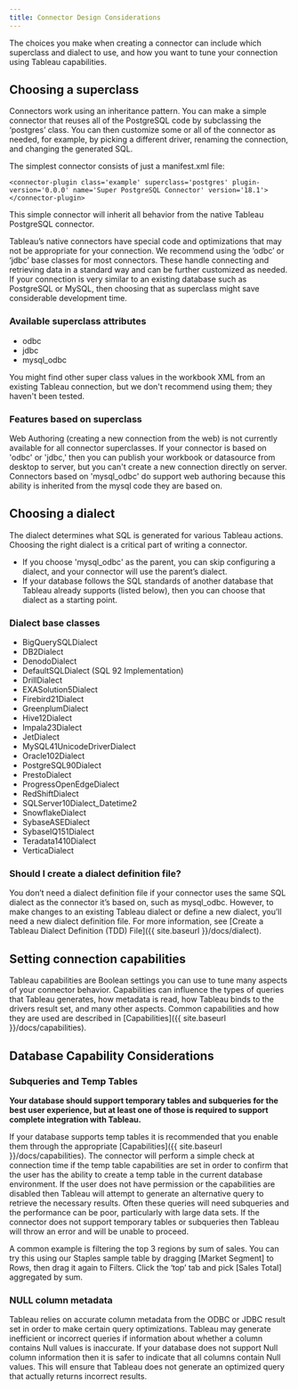 ```yaml
---
title: Connector Design Considerations
---
```


The choices you make when creating a connector can include which superclass and dialect to use, and how you want to tune your connection using Tableau capabilities.

## Choosing a superclass

Connectors work using an inheritance pattern.
You can make a simple connector that reuses all of the PostgreSQL code by subclassing the ‘postgres’ class.
You can then customize some or all of the connector as needed, for example, by picking a different driver, renaming the connection, and changing the generated SQL.

The simplest connector  consists of just a manifest.xml file:

```
<connector-plugin class='example' superclass='postgres' plugin-version='0.0.0' name='Super PostgreSQL Connector' version='18.1'>
</connector-plugin>
```

This simple connector will inherit all behavior from the native Tableau PostgreSQL connector.

Tableau’s native connectors have special code and optimizations that may not be appropriate for your connection.
We recommend using the ‘odbc’ or ‘jdbc’ base classes for most connectors.
These handle connecting and retrieving data in a standard way and can be further customized as needed.
If your connection is very similar to an existing database such as PostgreSQL or MySQL, then choosing that as superclass might save considerable development time.

### Available superclass attributes

- odbc
- jdbc
- mysql_odbc

You might find other super class values in the workbook XML from an existing Tableau connection, but we don't recommend using them; they haven't been tested.

### Features based on superclass

Web Authoring (creating a new connection from the web) is not currently available for all connector superclasses. If your connector is based on 'odbc' or 'jdbc,' then you can publish your workbook or datasource from desktop to server, but you can't create a new connection directly on server. Connectors based on 'mysql_odbc' do support web authoring because this ability is inherited from the mysql code they are based on. 

## Choosing a dialect

The dialect determines what SQL is generated for various Tableau actions. Choosing the right dialect is a critical part of writing a connector.

- If you choose 'mysql_odbc' as the parent, you can skip configuring a dialect, and your connector will use the parent’s dialect.
- If your database follows the SQL standards of another database that Tableau already supports (listed below), then you can choose that dialect as a starting point.

### Dialect base classes

- BigQuerySQLDialect
- DB2Dialect
- DenodoDialect
- DefaultSQLDialect (SQL 92 Implementation)
- DrillDialect
- EXASolution5Dialect
- Firebird21Dialect
- GreenplumDialect
- Hive12Dialect
- Impala23Dialect
- JetDialect
- MySQL41UnicodeDriverDialect
- Oracle102Dialect
- PostgreSQL90Dialect
- PrestoDialect
- ProgressOpenEdgeDialect
- RedShiftDialect
- SQLServer10Dialect_Datetime2
- SnowflakeDialect
- SybaseASEDialect
- SybaseIQ151Dialect
- Teradata1410Dialect
- VerticaDialect

### Should I create a dialect definition file?
You don’t need a dialect definition file if your connector uses the same SQL dialect as the connector it’s based on, such as mysql_odbc. However, to make changes to an existing Tableau dialect or define a new dialect, you’ll need a new dialect definition file. For more information, see [Create a Tableau Dialect Definition (TDD) File]({{ site.baseurl }}/docs/dialect). 

## Setting connection capabilities

Tableau capabilities are Boolean settings you can use to tune many aspects of your connector behavior.
Capabilities can influence the types of queries that Tableau generates, how metadata is read, how Tableau binds to the drivers result set, and many other aspects.
Common capabilities and how they are used are described in [Capabilities]({{ site.baseurl }}/docs/capabilities).

## Database Capability Considerations
### Subqueries and Temp Tables

**Your database should support temporary tables and subqueries for the best user experience, but at least one of those is required to support complete integration with Tableau.**

If your database supports temp tables it is recommended that you enable them through the appropriate [Capabilities]({{ site.baseurl }}/docs/capabilities). The connector will perform a simple check at connection time if the temp table capabilities are set in order to confirm that the user has the ability to create a temp table in the current database environment. If the user does not have permission or the capabilities are disabled then Tableau will attempt to generate an alternative query to retrieve the necessary results. Often these queries will need subqueries and the performance can be poor, particularly with large data sets. If the connector does not support temporary tables or subqueries then Tableau will throw an error and will be unable to proceed.

A common example is filtering the top 3 regions by sum of sales. You can try this using our Staples sample table by dragging [Market Segment] to Rows, then drag it again to Filters. Click the ‘top’ tab and pick [Sales Total] aggregated by sum.

### NULL column metadata

Tableau relies on accurate column metadata from the ODBC or JDBC result set in order to make certain query optimizations. Tableau may generate inefficient or incorrect queries if information about whether a column contains Null values is inaccurate. If your database does not support Null column information then it is safer to indicate that all columns contain Null values. This will ensure that Tableau does not generate an optimized query that actually returns incorrect results.
